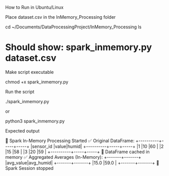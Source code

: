 How to Run in Ubuntu/Linux

Place dataset.csv in the InMemory_Processing folder

cd ~/Documents/DataProcessingProject/InMemory_Processing
ls
# Should show: spark_inmemory.py  dataset.csv


Make script executable

chmod +x spark_inmemory.py


Run the script

./spark_inmemory.py


or

python3 spark_inmemory.py


Expected output

📡 Spark In-Memory Processing Started
✅ Original DataFrame:
+----------+-----+-----+
|sensor_id |value|humid|
+----------+-----+-----+
|1         |10   |60   |
|2         |15   |58   |
|3         |20   |59   |
+----------+-----+-----+
💾 DataFrame cached in memory
✅ Aggregated Averages (In-Memory):
+-------+-------+
|avg_value|avg_humid|
+-------+-------+
|15.0    |59.0   |
+-------+-------+
🛑 Spark Session stopped